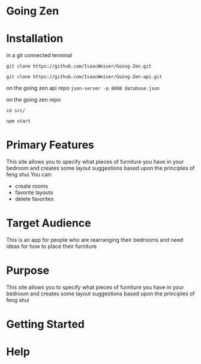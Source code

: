 # Going Zen

# Installation
in a git connected terminal

```git clone https://github.com/IsaacWeiser/Going-Zen.git```

```git clone https://github.com/IsaacWeiser/Going-Zen-api.git```



on the going zen api repo
```json-server -p 8088 database.json```

on the going zen repo

```cd src/```

```npm start```

# Primary Features
This site allows you to specify what pieces of furniture you have in your bedroom and creates some layout suggestions based upon the principles of feng shui
You can:
- create rooms
- favorite layouts
- delete favorites

# Target Audience
This is an app for people who are rearranging their bedrooms and need ideas for how to place their furniture

# Purpose
This site allows you to specify what pieces of furniture you have in your bedroom and creates some layout suggestions based upon the principles of feng shui

# Getting Started

# Help
